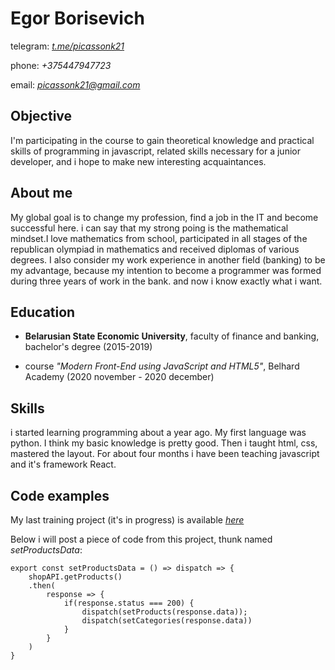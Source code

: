 # Egor Borisevich

telegram: *[t.me/picassonk21](t.me/picassonk21)*  

phone: *+375447947723*  

email: *[picassonk21@gmail.com](picassonk21@gmail.com)*

## Objective  
I'm participating in the course to gain theoretical knowledge and practical skills of programming in javascript, related skills necessary for a junior developer, and i hope to make new interesting acquaintances.

## About me

My global goal is to change my profession, find a job in the IT and become successful here. i can say that my strong poing is the mathematical mindset.I love mathematics from school, participated in all stages of the republican olympiad in mathematics and received diplomas of various degrees. I also consider my work experience in another field (banking) to be my advantage, because my intention to become a programmer was formed during three years of work in the bank. and now i know exactly what i want.

## Education

* **Belarusian State Economic University**, faculty of finance and banking, bachelor's degree (2015-2019)  

* course *"Modern Front-End using JavaScript and HTML5"*, Belhard Academy (2020 november - 2020 december)

## Skills

i started learning programming about a year ago. My first language was python. I think my basic knowledge is pretty good. Then i taught html, css, mastered the layout. For about four months i have been teaching javascript and it's framework React.

## Code examples

My last training project (it's in progress) is available *[here](https://github.com/picassonk21/shop_demo)*  

Below i will post a piece of code from this project, thunk named *setProductsData*:

```
export const setProductsData = () => dispatch => {
    shopAPI.getProducts()
    .then(
        response => {
            if(response.status === 200) {
                dispatch(setProducts(response.data));
                dispatch(setCategories(response.data))
            }
        }
    )
}
```